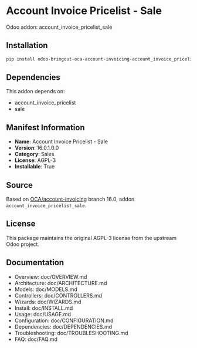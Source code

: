 # Account Invoice Pricelist - Sale

Odoo addon: account_invoice_pricelist_sale

## Installation

```bash
pip install odoo-bringout-oca-account-invoicing-account_invoice_pricelist_sale
```

## Dependencies

This addon depends on:
- account_invoice_pricelist
- sale

## Manifest Information

- **Name**: Account Invoice Pricelist - Sale
- **Version**: 16.0.1.0.0
- **Category**: Sales
- **License**: AGPL-3
- **Installable**: True

## Source

Based on [OCA/account-invoicing](https://github.com/OCA/account-invoicing) branch 16.0, addon `account_invoice_pricelist_sale`.

## License

This package maintains the original AGPL-3 license from the upstream Odoo project.

## Documentation

- Overview: doc/OVERVIEW.md
- Architecture: doc/ARCHITECTURE.md
- Models: doc/MODELS.md
- Controllers: doc/CONTROLLERS.md
- Wizards: doc/WIZARDS.md
- Install: doc/INSTALL.md
- Usage: doc/USAGE.md
- Configuration: doc/CONFIGURATION.md
- Dependencies: doc/DEPENDENCIES.md
- Troubleshooting: doc/TROUBLESHOOTING.md
- FAQ: doc/FAQ.md
